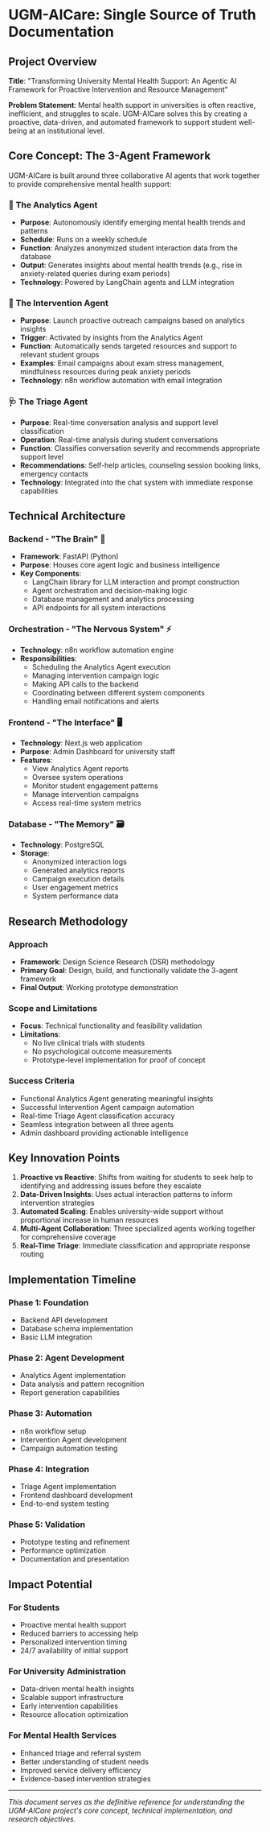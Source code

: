 # UGM-AICare: Single Source of Truth Documentation

## Project Overview

**Title**: "Transforming University Mental Health Support: An Agentic AI Framework for Proactive Intervention and Resource Management"

**Problem Statement**: Mental health support in universities is often reactive, inefficient, and struggles to scale. UGM-AICare solves this by creating a proactive, data-driven, and automated framework to support student well-being at an institutional level.

## Core Concept: The 3-Agent Framework

UGM-AICare is built around three collaborative AI agents that work together to provide comprehensive mental health support:

### 🤖 The Analytics Agent

- **Purpose**: Autonomously identify emerging mental health trends and patterns
- **Schedule**: Runs on a weekly schedule
- **Function**: Analyzes anonymized student interaction data from the database
- **Output**: Generates insights about mental health trends (e.g., rise in anxiety-related queries during exam periods)
- **Technology**: Powered by LangChain agents and LLM integration

### 📢 The Intervention Agent

- **Purpose**: Launch proactive outreach campaigns based on analytics insights
- **Trigger**: Activated by insights from the Analytics Agent
- **Function**: Automatically sends targeted resources and support to relevant student groups
- **Examples**: Email campaigns about exam stress management, mindfulness resources during peak anxiety periods
- **Technology**: n8n workflow automation with email integration

### 🩺 The Triage Agent

- **Purpose**: Real-time conversation analysis and support level classification
- **Operation**: Real-time analysis during student conversations
- **Function**: Classifies conversation severity and recommends appropriate support level
- **Recommendations**: Self-help articles, counseling session booking links, emergency contacts
- **Technology**: Integrated into the chat system with immediate response capabilities

## Technical Architecture

### Backend - "The Brain" 🧠

- **Framework**: FastAPI (Python)
- **Purpose**: Houses core agent logic and business intelligence
- **Key Components**:
  - LangChain library for LLM interaction and prompt construction
  - Agent orchestration and decision-making logic
  - Database management and analytics processing
  - API endpoints for all system interactions

### Orchestration - "The Nervous System" ⚡

- **Technology**: n8n workflow automation engine
- **Responsibilities**:
  - Scheduling the Analytics Agent execution
  - Managing intervention campaign logic
  - Making API calls to the backend
  - Coordinating between different system components
  - Handling email notifications and alerts

### Frontend - "The Interface" 🖥️

- **Technology**: Next.js web application
- **Purpose**: Admin Dashboard for university staff
- **Features**:
  - View Analytics Agent reports
  - Oversee system operations
  - Monitor student engagement patterns
  - Manage intervention campaigns
  - Access real-time system metrics

### Database - "The Memory" 🗃️

- **Technology**: PostgreSQL
- **Storage**:
  - Anonymized interaction logs
  - Generated analytics reports
  - Campaign execution details
  - User engagement metrics
  - System performance data

## Research Methodology

### Approach

- **Framework**: Design Science Research (DSR) methodology
- **Primary Goal**: Design, build, and functionally validate the 3-agent framework
- **Final Output**: Working prototype demonstration

### Scope and Limitations

- **Focus**: Technical functionality and feasibility validation
- **Limitations**:
  - No live clinical trials with students
  - No psychological outcome measurements
  - Prototype-level implementation for proof of concept

### Success Criteria

- Functional Analytics Agent generating meaningful insights
- Successful Intervention Agent campaign automation
- Real-time Triage Agent classification accuracy
- Seamless integration between all three agents
- Admin dashboard providing actionable intelligence

## Key Innovation Points

1. **Proactive vs Reactive**: Shifts from waiting for students to seek help to identifying and addressing issues before they escalate
2. **Data-Driven Insights**: Uses actual interaction patterns to inform intervention strategies
3. **Automated Scaling**: Enables university-wide support without proportional increase in human resources
4. **Multi-Agent Collaboration**: Three specialized agents working together for comprehensive coverage
5. **Real-Time Triage**: Immediate classification and appropriate response routing

## Implementation Timeline

### Phase 1: Foundation

- Backend API development
- Database schema implementation
- Basic LLM integration

### Phase 2: Agent Development

- Analytics Agent implementation
- Data analysis and pattern recognition
- Report generation capabilities

### Phase 3: Automation

- n8n workflow setup
- Intervention Agent development
- Campaign automation testing

### Phase 4: Integration

- Triage Agent implementation
- Frontend dashboard development
- End-to-end system testing

### Phase 5: Validation

- Prototype testing and refinement
- Performance optimization
- Documentation and presentation

## Impact Potential

### For Students

- Proactive mental health support
- Reduced barriers to accessing help
- Personalized intervention timing
- 24/7 availability of initial support

### For University Administration

- Data-driven mental health insights
- Scalable support infrastructure
- Early intervention capabilities
- Resource allocation optimization

### For Mental Health Services

- Enhanced triage and referral system
- Better understanding of student needs
- Improved service delivery efficiency
- Evidence-based intervention strategies

---

*This document serves as the definitive reference for understanding the UGM-AICare project's core concept, technical implementation, and research objectives.*

